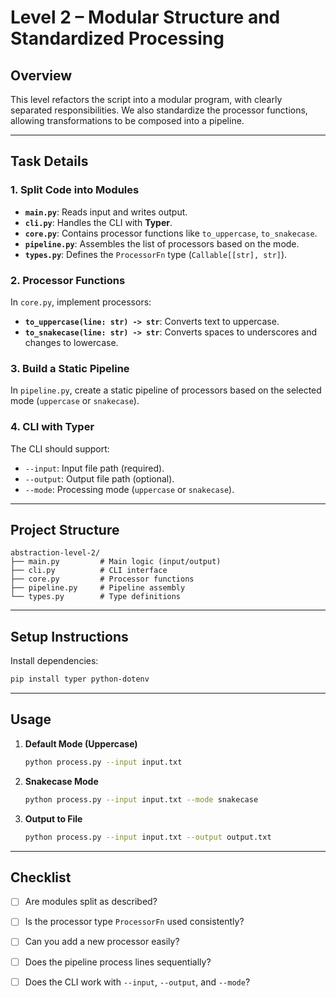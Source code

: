 # Level 2 – Modular Structure and Standardized Processing

## Overview

This level refactors the script into a modular program, with clearly separated responsibilities. We also standardize the processor functions, allowing transformations to be composed into a pipeline.

---

## Task Details

### 1. Split Code into Modules

* **`main.py`**: Reads input and writes output.
* **`cli.py`**: Handles the CLI with **Typer**.
* **`core.py`**: Contains processor functions like `to_uppercase`, `to_snakecase`.
* **`pipeline.py`**: Assembles the list of processors based on the mode.
* **`types.py`**: Defines the `ProcessorFn` type (`Callable[[str], str]`).

### 2. Processor Functions

In `core.py`, implement processors:

* **`to_uppercase(line: str) -> str`**: Converts text to uppercase.
* **`to_snakecase(line: str) -> str`**: Converts spaces to underscores and changes to lowercase.

### 3. Build a Static Pipeline

In `pipeline.py`, create a static pipeline of processors based on the selected mode (`uppercase` or `snakecase`).

### 4. CLI with Typer

The CLI should support:

* `--input`: Input file path (required).
* `--output`: Output file path (optional).
* `--mode`: Processing mode (`uppercase` or `snakecase`).

---

## Project Structure

```
abstraction-level-2/
├── main.py         # Main logic (input/output)
├── cli.py          # CLI interface
├── core.py         # Processor functions
├── pipeline.py     # Pipeline assembly
└── types.py        # Type definitions
```

---

## Setup Instructions

Install dependencies:

```bash
pip install typer python-dotenv
```

---

## Usage

1. **Default Mode (Uppercase)**

   ```bash
   python process.py --input input.txt
   ```

2. **Snakecase Mode**

   ```bash
   python process.py --input input.txt --mode snakecase
   ```

3. **Output to File**

   ```bash
   python process.py --input input.txt --output output.txt
   ```

---

## Checklist

* [ ] Are modules split as described?
* [ ] Is the processor type `ProcessorFn` used consistently?
* [ ] Can you add a new processor easily?
* [ ] Does the pipeline process lines sequentially?
* [ ] Does the CLI work with `--input`, `--output`, and `--mode`?

